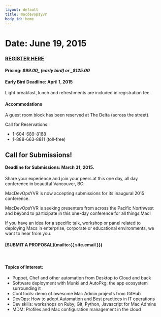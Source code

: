 ```yaml
---
layout: default
title: macdevopsyvr
body_id: home
---
```


# Date: June 19, 2015

### [REGISTER HERE](http://cars-ebmsweb.its.sfu.ca/reg/reg_p1_form.aspx?oc=05&ct=MECS-1&eventid=21141)

#### Pricing:  _$99.00_ (early bird) or  _$125.00_

#### Early Bird Deadline: April 1, 2015

Light breakfast, lunch and refreshments are included in registration fee.

#### Accommodations

A guest room block has been reserved at The Delta (across the street).

Call for Reservations:
* 1-604-689-8188
* 1-888-663-8811 (toll-free)

## Call for Submissions!

#### Deadline for Submissions: March 31, 2015.

Share your experience and join your peers at this one day, all day conference in beautiful Vancouver, BC.

MacDevOpsYVR is now accepting submissions for its inaugural 2015 conference.

MacDevOpsYVR is seeking presenters from across the Pacific Northwest and beyond to participate in this one-day conference for all things Mac!

If you have an idea for a specific talk, workshop or panel related to deploying Macs in enterprise, corporate or educational environments, we want to hear from you.
<br>

#### [SUBMIT A PROPOSAL](mailto:{{ site.email }})
<br>


#### Topics of Interest:

* Puppet, Chef and other automation from Desktop to Cloud and back
* Software deployment with Munki and AutoPkg: the app ecosystem surrounding it
* Cool tools: demo of awesome Mac Admin projects from GitHub
* DevOps: How to adopt Automation and Best practices in IT operations
* Dev skills: workshops on Ruby, Git, Python, Javascript for Mac Admins
* MDM: Profiles and Mac configuration management in the cloud

